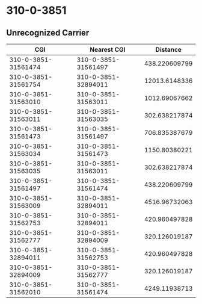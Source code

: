 # 310-0-3851
## Unrecognized Carrier


| CGI | Nearest CGI | Distance |
|-----|-------------|----------|
| 310-0-3851-31561474 | 310-0-3851-31561497 | 438.220609799 |
| 310-0-3851-31561754 | 310-0-3851-32894011 | 12013.6148336 |
| 310-0-3851-31563010 | 310-0-3851-31563011 | 1012.69067662 |
| 310-0-3851-31563011 | 310-0-3851-31563035 | 302.638217874 |
| 310-0-3851-31561473 | 310-0-3851-31561497 | 706.835387679 |
| 310-0-3851-31563034 | 310-0-3851-31561473 | 1150.80380221 |
| 310-0-3851-31563035 | 310-0-3851-31563011 | 302.638217874 |
| 310-0-3851-31561497 | 310-0-3851-31561474 | 438.220609799 |
| 310-0-3851-31563009 | 310-0-3851-32894011 | 4516.96732063 |
| 310-0-3851-31562753 | 310-0-3851-32894011 | 420.960497828 |
| 310-0-3851-31562777 | 310-0-3851-32894009 | 320.126019187 |
| 310-0-3851-32894011 | 310-0-3851-31562753 | 420.960497828 |
| 310-0-3851-32894009 | 310-0-3851-31562777 | 320.126019187 |
| 310-0-3851-31562010 | 310-0-3851-31561474 | 4249.11938713 |
